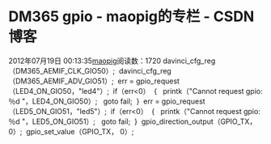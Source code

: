 # DM365 gpio - maopig的专栏 - CSDN博客
2012年07月19日 00:13:35[maopig](https://me.csdn.net/maopig)阅读数：1720
davinci_cfg_reg（DM365_AEMIF_CLK_GIO50）;
 davinci_cfg_reg（DM365_AEMIF_ADV_GIO51）;
 err = gpio_request（LED4_ON_GIO50，"led4"）;
 if（err<0）
 {
  printk（"Cannot request gpio: ％d
"，LED4_ON_GIO50）;
  goto fail;
 }
 err = gpio_request（LED5_ON_GIO51，"led5"）;
 if（err<0）
 {
  printk（"Cannot request gpio: ％d
"，LED5_ON_GIO51）;
  goto fail;
 }
 gpio_direction_output（GPIO_TX， 0）;
 gpio_set_value（GPIO_TX， 0）;
